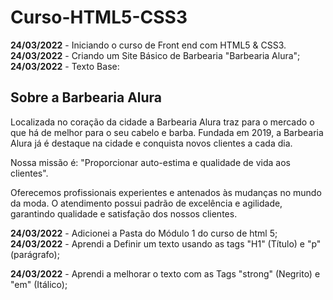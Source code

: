 # Curso-HTML5-CSS3
<strong>24/03/2022</strong> - Iniciando o curso de Front end com HTML5 & CSS3.
<strong>24/03/2022</strong> - Criando um Site Básico de Barbearia "Barbearia Alura";
<strong>24/03/2022</strong> - Texto Base:

## Sobre a Barbearia Alura 

<p>Localizada no coração da cidade a Barbearia Alura traz para o mercado o que há de melhor para o seu cabelo e barba. Fundada em 2019, a Barbearia Alura já é destaque na cidade e conquista novos clientes a cada dia.</p>

<p>Nossa missão é: "Proporcionar auto-estima e qualidade de vida aos clientes".</p>

<p>Oferecemos profissionais experientes e antenados às mudanças no mundo da moda. O atendimento possui padrão de excelência e agilidade, garantindo qualidade e satisfação dos nossos clientes.</p>

<strong>24/03/2022</strong> - Adicionei a Pasta do Módulo 1 do curso de html 5;
<strong>24/03/2022</strong> - Aprendi a Definir um texto usando as tags "H1" (Título) e "p" (parágrafo);

<strong>24/03/2022</strong> - Aprendi a melhorar o texto com as Tags "strong" (Negrito) e "em" (Itálico);

